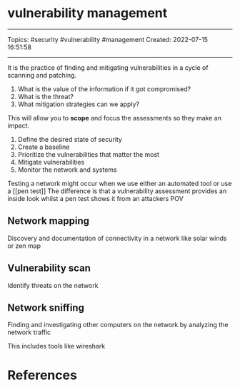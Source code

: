 # vulnerability management
---
Topics: #security #vulnerability #management
Created: 2022-07-15 16:51:58

---

It is the practice of finding and mitigating vulnerabilities in a cycle of scanning and patching.

1. What is the value of the information if it got compromised?
2. What is the threat?
3. What mitigation strategies can we apply?

This will allow you to **scope** and focus the assessments so they make an impact.

1. Define the desired state of security
2. Create a baseline
3. Prioritize the vulnerabilities that matter the most
4. Mitigate vulnerabilities
5. Monitor the network and systems

Testing a network might occur when we use either an automated tool or use a [[pen test]]
The difference is that a vulnerability assessment provides an inside look whilst a pen test shows it from an attackers POV

## Network mapping

Discovery and documentation of connectivity in a network like solar winds or zen map

## Vulnerability scan

Identify threats on the network

## Network sniffing

Finding and investigating other computers on the network by analyzing the network traffic

This includes tools like wireshark

# References
